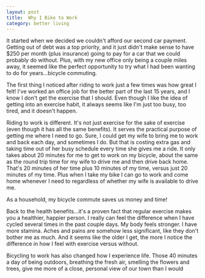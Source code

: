 ```yaml
---
layout: post
title:  Why I Bike to Work
category: better living
---
```

It started when we decided we couldn't afford our second car payment. Getting out of debt was a top priority, and it just didn't make sense to have $250 per month (plus insurance) going to pay for a car that we could probably do without. Plus, with my new office only being a couple miles away, it seemed like the perfect opportunity to try what I had been wanting to do for years...bicycle commuting.
<!--description-->

The first thing I noticed after riding to work just a few times was how great I felt! I've worked an office job for the better part of the last 15 years, and I know I don't get the exercise that I should. Even though I like the idea of getting into an exercise habit, it always seems like I'm just too busy, too tired, and it doesn't happen.

Riding to work is different. It's not just exercise for the sake of exercise (even though it has all the same benefits). It serves the practical purpose of getting me where I need to go. Sure, I could get my wife to bring me to work and back each day, and sometimes I do. But that is costing extra gas and taking time out of her busy schedule every time she gives me a ride. It only takes about 20 minutes for me to get to work on my bicycle, about the same as the round trip time for my wife to drive me and then drive back home. That's 20 minutes of her time plus 10 minutes of my time, versus just 20 minutes of my time. Plus when I take my bike I can go to work and come home whenever I need to regardless of whether my wife is available to drive me.

As a household, my bicycle commute saves us money and time!

Back to the health benefits...it's a proven fact that regular exercise makes you a healthier, happier person. I really can feel the difference when I have cycled several times in the past couple days. My body feels stronger. I have more stamina. Aches and pains are somehow less significant, like they don't bother me as much. And it seems like the older I get, the more I notice the difference in how I feel with exercise versus without.

Bicycling to work has also changed how I experience life. Those 40 minutes a day of being outdoors, breathing the fresh air, smelling the flowers and trees, give me more of a close, personal view of our town than I would 
